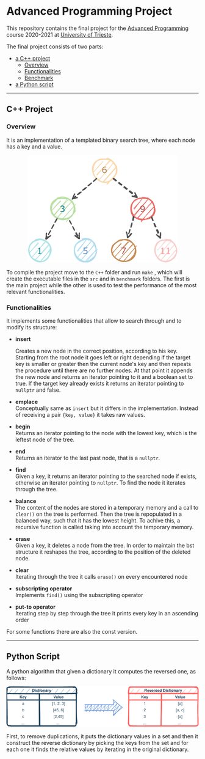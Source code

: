 # Advanced Programming Project

This repository contains the final project for the [Advanced Programming](https://github.com/asartori86/advanced_programming_2020) course 2020-2021 at [University of Trieste](https://units.it).

The final project consists of two parts:

- [a C++ project](#c-project)
     - [Overview](#overview)
     - [Functionalities](#functionalities)
     - [Benchmark](#benchmark)
- [a Python script](#python-script)

---

## C++ Project

### Overview

It is an implementation of a templated binary search tree, where each node has a key and a value.

<p align="center">
<img src="https://github.com/PalMassimo/AdvancedProgrammingProject/blob/main/Screenshots/Bst.png" alt="binary search tree"/>
</p>

To compile the project move to the `C++` folder and run `make` ,
which will create the executable files in the `src` and in `benchmark` folders. The first is the main project while the other is used to test the performance of the most relevant functionalities.

### Functionalities

It implements some functionalities that allow to search through and to modify its structure:

- **insert**

     Creates a new node in the correct position, according to his key. Starting from the root node it goes left or right depending if the target key is smaller or greater then the current node's key and then repeats the procedure until there are no further nodes. At that point it appends the new node and returns an iterator pointing to it and a boolean set to true. If the target key already exists it returns an iterator pointing to `nullptr` and false.

- **emplace**  
    Conceptually same as `insert` but it differs in the implementation. Instead of receiving a pair `{key, value}` it takes raw values.

- **begin**  
    Returns an iterator pointing to the node with the lowest key, which is the leftest node of the tree.

- **end**  
    Returns an iterator to the last past node, that is a `nullptr`.

- **find**   
    Given a key, it returns an iterator pointing to the searched node if exists, otherwise an iterator pointing to `nullptr`. To find the node it iterates through the tree.   

- **balance**   
     The content of the nodes are stored in a temporary memory and a call to `clear()` on the tree is performed. Then the tree is repopulated in a balanced way, such that it has the lowest height. To achive this, a recursive function is called taking into account the temporary memory.

- **erase**  
     Given a key, it deletes a node from the tree. In order to maintain the bst structure it reshapes the tree, according to the position of the deleted node.

- **clear**  
     Iterating through the tree it calls `erase()` on every encountered node

- **subscripting operator**  
     Implements `find()` using the subscripting operator

- **put-to operator**  
     Iterating step by step through the tree it prints every key in an ascending order 

For some functions there are also the const version.

---

## Python Script

A python algorithm that given a dictionary it computes the reversed one, as follows:
<p align="center">
<img src="https://github.com/PalMassimo/AdvancedProgrammingProject/blob/main//Screenshots/Dictionary.png" alt="from dictionary to reversed"/>
</p>
  
  
First, to remove duplications, it puts the dictionary values in a set and then it construct the reverse dictionary by picking the keys from the set and for each one it finds the relative values by iterating in the original dictionary. 
